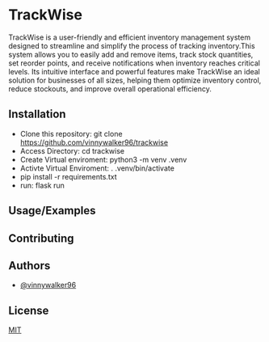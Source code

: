 
# TrackWise

TrackWise is a user-friendly and efficient inventory management system designed to streamline and simplify the process of tracking inventory.This system allows you to easily add and remove items, track stock quantities, set reorder points, and receive notifications when inventory reaches critical levels. Its intuitive interface and powerful features make TrackWise an ideal solution for businesses of all sizes, helping them optimize inventory control, reduce stockouts, and improve overall operational efficiency.


## Installation
- Clone this repository: git clone https://github.com/vinnywalker96/trackwise
- Access Directory: cd trackwise
- Create Virtual enviroment: python3 -m venv .venv
- Activte Virtual Enviroment:  . .venv/bin/activate
- pip install -r requirements.txt
- run: flask run
## Usage/Examples




## Contributing
## Authors

- [@vinnywalker96](https://github.com/vinnywalker96)


## License

[MIT](https://choosealicense.com/licenses/mit/)

